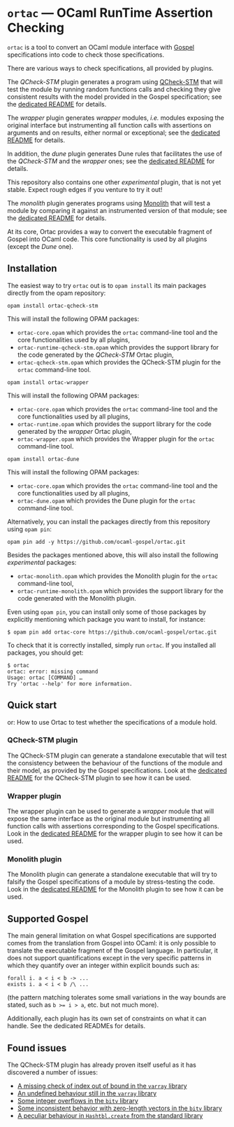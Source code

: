 # `ortac` — OCaml RunTime Assertion Checking

`ortac` is a tool to convert an OCaml module interface with [Gospel]
specifications into code to check those specifications.

[Gospel]: https://ocaml-gospel.github.io/gospel/

There are various ways to check specifications, all provided by plugins.

The _QCheck-STM_ plugin generates a program using [QCheck-STM] that will test
the module by running random functions calls and checking they give consistent
results with the model provided in the Gospel specification; see the [dedicated
README][QCheck-STM README] for details.

[QCheck-STM]: https://ocaml-multicore.github.io/multicoretests/
[QCheck-STM README]: plugins/qcheck-stm/README.md

The _wrapper_ plugin generates _wrapper_ modules, _i.e._ modules exposing the
original interface but instrumenting all function calls with assertions on
arguments and on results, either normal or exceptional; see the [dedicated
README][wrapper README] for details.

[wrapper README]: plugins/wrapper/README.md

In addition, the _dune_ plugin generates Dune rules that facilitates the use of
the _QCheck-STM_ and the _wrapper_ ones; see the [dedicated README][Dune
README] for details.

[Dune README]: plugins/dune-rules/README.md

This repository also contains one other _experimental_ plugin, that is not yet
stable. Expect rough edges if you venture to try it out!

The _monolith_ plugin generates programs using [Monolith] that will test a
module by comparing it against an instrumented version of that module; see the
[dedicated README][monolith README] for details.

[monolith README]: plugins/monolith/README.md
[Monolith]: https://gitlab.inria.fr/fpottier/monolith

At its core, Ortac provides a way to convert the executable fragment of Gospel
into OCaml code. This core functionality is used by all plugins (except the
_Dune_ one).


## Installation

The easiest way to try `ortac` out is to `opam install` its main packages
directly from the opam repository:

```
opam install ortac-qcheck-stm
```

This will install the following OPAM packages:

- `ortac-core.opam` which provides the `ortac` command-line tool and the core
  functionalities used by all plugins,
- `ortac-runtime-qcheck-stm.opam` which provides the support library for the code
  generated by the _QCheck-STM_ Ortac plugin,
- `ortac-qcheck-stm.opam` which provides the QCheck-STM plugin for the
  `ortac` command-line tool.

```
opam install ortac-wrapper
```

This will install the following OPAM packages:

- `ortac-core.opam` which provides the `ortac` command-line tool and the core
  functionalities used by all plugins,
- `ortac-runtime.opam` which provides the support library for the code
  generated by the _wrapper_ Ortac plugin,
- `ortac-wrapper.opam` which provides the Wrapper plugin for the
  `ortac` command-line tool.

```
opam install ortac-dune
```

This will install the following OPAM packages:

- `ortac-core.opam` which provides the `ortac` command-line tool and the core
  functionalities used by all plugins,
- `ortac-dune.opam` which provides the Dune plugin for the `ortac` command-line
  tool.

Alternatively, you can install the packages directly from this repository using
`opam pin`:

```
opam pin add -y https://github.com/ocaml-gospel/ortac.git
```

Besides the packages mentioned above, this will also install the following
_experimental_ packages:

- `ortac-monolith.opam` which provides the Monolith plugin for the
  `ortac` command-line tool,
- `ortac-runtime-monolith.opam` which provides the support library for
  the code generated with the Monolith plugin.

Even using `opam pin`, you can install only some of those packages by explicitly
mentioning which package you want to install, for instance:

```
$ opam pin add ortac-core https://github.com/ocaml-gospel/ortac.git
```

To check that it is correctly installed, simply run `ortac`. If you
installed all packages, you should get:

```
$ ortac
ortac: error: missing command
Usage: ortac [COMMAND] …
Try 'ortac --help' for more information.
```

## Quick start

or: How to use Ortac to test whether the specifications of a module
hold.


### QCheck-STM plugin

The QCheck-STM plugin can generate a standalone executable that will
test the consistency between the behaviour of the functions of the
module and their model, as provided by the Gospel specifications. Look
at the [dedicated README][QCheck-STM README] for the QCheck-STM plugin
to see how it can be used.

### Wrapper plugin

The wrapper plugin can be used to generate a _wrapper_ module that
will expose the same interface as the original module but
instrumenting all function calls with assertions corresponding to the
Gospel specifications. Look in the [dedicated README][wrapper README]
for the wrapper plugin to see how it can be used.

### Monolith plugin

The Monolith plugin can generate a standalone executable that will try
to falsify the Gospel specifications of a module by stress-testing the
code. Look in the [dedicated README][monolith README] for the Monolith
plugin to see how it can be used.

## Supported Gospel

The main general limitation on what Gospel specifications are supported comes
from the translation from Gospel into OCaml: it is only possible to translate
the executable fragment of the Gospel language. In particular, it does not
support quantifications except in the very specific patterns in which they
quantify over an integer within explicit bounds such as:

```
forall i. a < i < b -> ...
exists i. a < i < b /\ ...
```

(the pattern matching tolerates some small variations in the way bounds are
stated, such as `b >= i > a`, etc. but not much more).

Additionally, each plugin has its own set of constraints on what it
can handle. See the dedicated READMEs for details.

## Found issues

The QCheck-STM plugin has already proven itself useful as it has discovered a
number of issues:

- [A missing check of index out of bound in the `varray` library](https://github.com/art-w/varray/pull/1)
- [An undefined behaviour still in the `varray` library](https://github.com/art-w/varray/issues/2)
- [Some integer overflows in the `bitv` library](https://github.com/backtracking/bitv/issues/31)
- [Some inconsistent behavior with zero-length vectors in the `bitv` library](https://github.com/backtracking/bitv/issues/32)
- [A peculiar behaviour in `Hashtbl.create` from the standard library](https://github.com/ocaml/ocaml/issues/13469)
